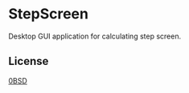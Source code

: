 # StepScreen

Desktop GUI application for calculating step screen.

## License

[0BSD](https://opensource.org/licenses/0BSD)
